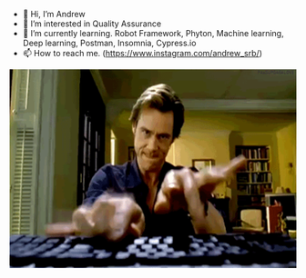 - 👋 Hi, I’m Andrew
- 👀 I’m interested in Quality Assurance
- 🌱 I’m currently learning. Robot Framework, Phyton, Machine learning, Deep learning, Postman, Insomnia, Cypress.io
- 📫 How to reach me. (https://www.instagram.com/andrew_srb/)


<div style="height:30px">
  
  <img src="https://raw.githubusercontent.com/AndrewSRibeiro01/AndrewSRibeiro01/main/gif.gif" alt="Dino" style="width: 650px; height:350px ; display: inline-block;" data-target="animated-image.originalImage">



</div>
<!-- <div style="height:30px">
  
  <img src="https://github.com/AndrewSRibeiro01/AndrewSRibeiro01/blob/main/Gato.gif" alt="Dino" style="width: 650px; height:350px ; display: inline-block;" data-target="animated-image.originalImage">



</div>
 -->

<!---
AndrewSRibeiro01/AndrewSRibeiro01 is a ✨ special ✨ repository because its `README.md` (this file) appears on your GitHub profile.
You can click the Preview link to take a look at your changes.
--->
